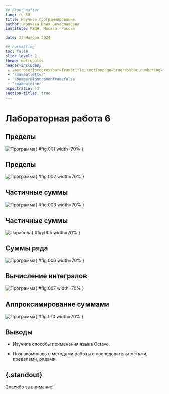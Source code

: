 ```yaml
---
## Front matter
lang: ru-RU
title: Научное программирование
author: Колчева Юлия Вячеславовна
institute: РУДН, Москва, Россия

date: 23 Ноября 2024

## Formatting
toc: false
slide_level: 2
theme: metropolis
header-includes: 
 - \metroset{progressbar=frametitle,sectionpage=progressbar,numbering=fraction}
 - '\makeatletter'
 - '\beamer@ignorenonframefalse'
 - '\makeatother'
aspectratio: 43
section-titles: true
---
```


# Лабораторная работа 6

## Пределы

![Программа](image/1.png){ #fig:001 width=70% }

## Пределы

![Программа](image/2.png){ #fig:002 width=70% }

## Частичные суммы

![Программа](image/3.png){ #fig:003 width=70% }

## Частичные суммы

![Парабола](image/5.png){ #fig:005 width=70% }

## Суммы ряда

![Программа](image/6.png){ #fig:006 width=70% }

## Вычисление интегралов

![Программа](image/7.png){ #fig:007 width=70% }

## Аппроксимирование суммами

![Программа](image/10.png){ #fig:010 width=70% }


## Выводы

- Изучила способы применения языка Octave.

- Познакомилась с методами работы с последовательностями, пределами, рядами.


## {.standout}

Спасибо за внимание!
